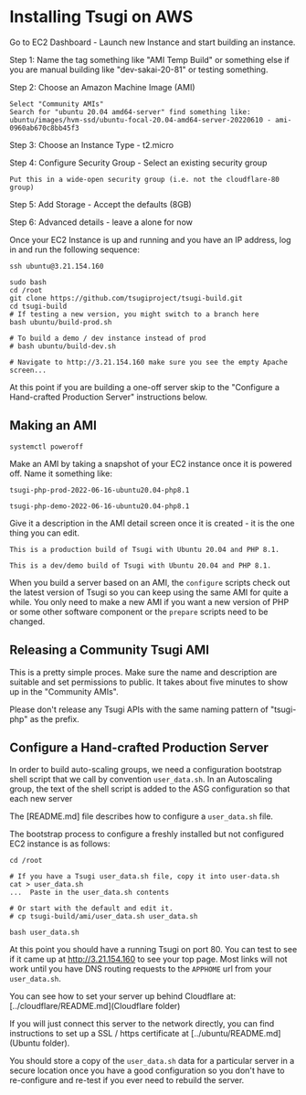 
Installing Tsugi on AWS
=======================

Go to EC2 Dashboard - Launch new Instance and start building an instance.

Step 1: Name the tag something like "AMI Temp Build" or something else if you are manual
building like "dev-sakai-20-81" or testing something.

Step 2: Choose an Amazon Machine Image (AMI)

    Select "Community AMIs"
    Search for "ubuntu 20.04 amd64-server" find something like:
    ubuntu/images/hvm-ssd/ubuntu-focal-20.04-amd64-server-20220610 - ami-0960ab670c8bb45f3

Step 3: Choose an Instance Type - t2.micro

Step 4: Configure Security Group - Select an existing security group

    Put this in a wide-open security group (i.e. not the cloudflare-80 group)

Step 5: Add Storage - Accept the defaults (8GB)

Step 6: Advanced details - leave a alone for now

Once your EC2 Instance is up and running and you have an IP address, log in and
run the following sequence:

    ssh ubuntu@3.21.154.160

    sudo bash
    cd /root
    git clone https://github.com/tsugiproject/tsugi-build.git
    cd tsugi-build
    # If testing a new version, you might switch to a branch here
    bash ubuntu/build-prod.sh

    # To build a demo / dev instance instead of prod
    # bash ubuntu/build-dev.sh

    # Navigate to http://3.21.154.160 make sure you see the empty Apache screen...

At this point if you are building a one-off server skip to the 
"Configure a Hand-crafted Production Server" instructions below.

Making an AMI
-------------

    systemctl poweroff

Make an AMI by taking a snapshot of your EC2 instance once it is powered off.
Name it something like:

    tsugi-php-prod-2022-06-16-ubuntu20.04-php8.1

    tsugi-php-demo-2022-06-16-ubuntu20.04-php8.1

Give it a description in the AMI detail screen once it is created - it
is the one thing you can edit.

    This is a production build of Tsugi with Ubuntu 20.04 and PHP 8.1.

    This is a dev/demo build of Tsugi with Ubuntu 20.04 and PHP 8.1.

When you build a server based on an AMI, the `configure` scripts 
check out the latest version of Tsugi so you can keep using the same AMI
for quite a while.  You only need to make a new AMI if you want a new
version of PHP or some other software component or the `prepare`
scripts need to be changed.

Releasing a Community Tsugi AMI
-------------------------------

This is a pretty simple proces.  Make sure the name and description are suitable
and set permissions to public.  It takes about five minutes to show up in the
"Community AMIs".

Please don't release any Tsugi APIs with the same naming pattern of "tsugi-php" 
as the prefix.

Configure a Hand-crafted Production Server
------------------------------------------

In order to build auto-scaling groups, we need a configuration bootstrap shell
script that we call by convention `user_data.sh`.  In an Autoscaling group, the text
of the shell script is added to the ASG configuration so that each new server

The [README.md] file describes how to configure a `user_data.sh` file.

The bootstrap process to configure a freshly installed but not configured EC2 instance
is as follows:

    cd /root

    # If you have a Tsugi user_data.sh file, copy it into user-data.sh
    cat > user_data.sh
    ...  Paste in the user_data.sh contents

    # Or start with the default and edit it.
    # cp tsugi-build/ami/user_data.sh user_data.sh

    bash user_data.sh

At this point you should have a running Tsugi on port 80.  You can test to see if it came
up at http://3.21.154.160 to see your top page.  Most links will not work until you have
DNS routing requests to the `APPHOME` url from your `user_data.sh`.

You can see how to set your server up behind Cloudflare at:
[../cloudflare/README.md](Cloudflare folder)

If you will just connect this server to the network directly, you can find instructions
to set up a SSL / https certificate at [../ubuntu/README.md](Ubuntu folder).

You should store a copy of the `user_data.sh` data for a particular server in a secure
location once you have a good configuration so you don't have to re-configure and
re-test if you ever need to rebuild the server.

